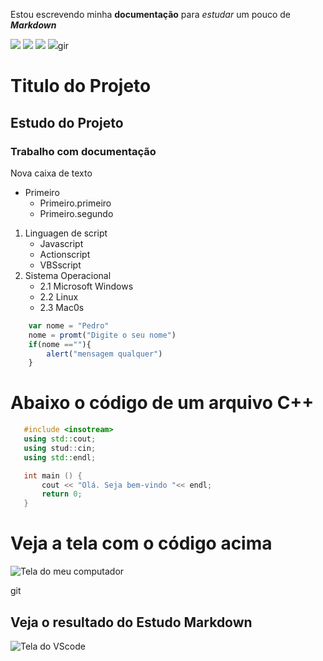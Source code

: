 Estou escrevendo minha **documentação** para *estudar* um
pouco de ***Markdown*** 

![](https://img.shields.io/badge/estudo-markdown-green)
![](https://img.shields.io/badge/vers%C3%A3o-1.0.0.1-orange)
![](https://img.shields.io/badge/javascript-bedge-red)
![](https://img.shields.io/badge/Gabriela-blue?logo=github&style=social)gir
# Titulo do Projeto
## Estudo do Projeto
### Trabalho com **documentação**

Nova caixa de texto
* Primeiro 
    * Primeiro.primeiro
    * Primeiro.segundo
1. Linguagen de script
     * Javascript
     * Actionscript
     * VBSscript
2. Sistema Operacional
    - 2.1 Microsoft Windows
    - 2.2 Linux
    - 2.3 Mac0s

 ``` javascript
     var nome = "Pedro"
     nome = promt("Digite o seu nome")
     if(nome ==""){
         alert("mensagem qualquer")
     }
```

# Abaixo o código de um arquivo C++

```c++
   #include <insotream>
   using std::cout;
   using stud::cin;
   using std::endl;

   int main () {
       cout << "Olá. Seja bem-vindo "<< endl;
       return 0;
   } 

```
# Veja a tela com o código acima
![Tela do meu computador](https://images.unsplash.com/photo-1488590528505-98d2b5aba04b?ixid=MnwxMjA3fDB8MHxwaG90by1wYWdlfHx8fGVufDB8fHx8&ixlib=rb-1.2.1&auto=format&fit=crop&w=1050&q=80)

git 

##  Veja o resultado do Estudo Markdown
![Tela do VScode](Capitura.png)
